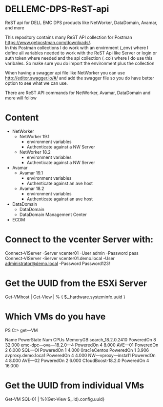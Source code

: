 # DELLEMC-DPS-ReST-api
ReST api for DELL EMC DPS products like NetWorker, DataDomain, Avamar, and more

This repository contains many ReST API collection for Postman https://www.getpostman.com/downloads/.  
In this Postman collections I do work with an envirnment (_env) where I define all variables needed to work with the ReST Api like Server or login or auth token where needed and the api collection (_col) where I do use this varibales. So make sure you do import the environment plus the collection

When having a swagger api file like NetWorker you can use http://editor.swagger.io/#/ and add the swagger file so you do have better option to see what we can use.

There are ReST API commands for NetWorker, Avamar, DataDomain and more will follow

# Content
* NetWorker  
  * NetWorker 19.1  
    * environment variables
    * Authenticate against a NW Server
  * NetWorker 18.2  
    * environment variables
    * Authenticate against a NW Server  
* Avamar  
  * Avamar 19.1
    * environment variables
    * Authenticate against an ave host  
  * Avamar 18.2
    * environment variables
    * Authenticate against an ave host  
* DataDomain
  * DataDomain
  * DataDomain Management Center
* ECDM

# Connect to the vcenter Server with:  
Connect-VIServer -Server vcenter01 -User admin -Password pass  
Connect-VIServer -Server vcenter01.demo.local -User administrator@demo.local -Password Password123!  

# Get the UUID from the ESXi Server     
Get-VMhost | Get-View | % { $_.hardware.systeminfo.uuid }  

# Which VMs do you have    
PS C:\> get—VM

Name                   PowerState   Num CPUs MemoryGB
search_18.2.0.2410     PoweredOn       8       32.000
emc-dpc—ova—18.2.0—4   PoweredOn       4        8.000
AVE—01                 PoweredOn       2        6.000
SQL—Ol                 PoweredOn       1        4.000
0rac1eCentos           PoweredOn       1        3.906
avproxy.demo.1oca1     PoweredOn       4        4.000
NW—vproxy—insta11      PoweredOn       4        8.000
AVE—02                 PoweredOn       2        6.000
C1oudBoost-18.2.0      PoweredOn       4       16.000

# Get the UUID from individual VMs  
Get-VM SQL-01 | %{(Get-View $_.Id).config.uuid}
